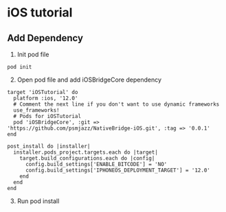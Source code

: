 # iOS tutorial
## Add Dependency
1. Init pod file
```
pod init
```
2. Open pod file and add iOSBridgeCore dependency
```
target 'iOSTutorial' do
  platform :ios, '12.0'
  # Comment the next line if you don't want to use dynamic frameworks
  use_frameworks!
  # Pods for iOSTutorial
  pod 'iOSBridgeCore', :git => 'https://github.com/psmjazz/NativeBridge-iOS.git', :tag => '0.0.1' 
end

post_install do |installer|
  installer.pods_project.targets.each do |target|
    target.build_configurations.each do |config|
      config.build_settings['ENABLE_BITCODE'] = 'NO'
      config.build_settings['IPHONEOS_DEPLOYMENT_TARGET'] = '12.0'
    end
  end
end
```
3. Run pod install
